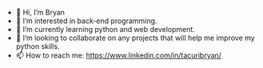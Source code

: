 - 👋 Hi, I’m Bryan
- 👀 I’m interested in back-end programming.
- 🌱 I’m currently learning python and web development.
- 💞️ I’m looking to collaborate on any projects that will help me improve my python skills.
- 📫 How to reach me: https://www.linkedin.com/in/tacuribryan/

<!---
tacuribryan/tacuribryan is a ✨ special ✨ repository because its `README.md` (this file) appears on your GitHub profile.
You can click the Preview link to take a look at your changes.
--->
